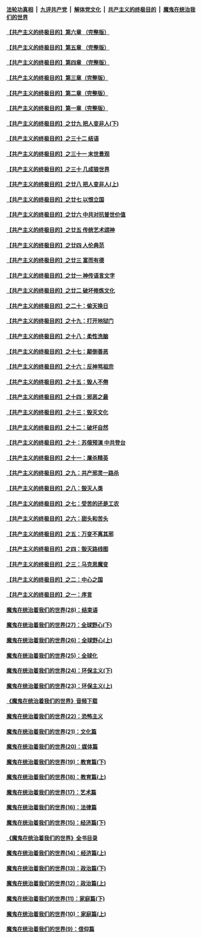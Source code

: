 

####  [法轮功真相](../../../../basic/blob/master/README.md?t=06100201) &nbsp;|&nbsp; [九评共产党](../../../../9ping.md/blob/master/README.md?t=06100201) &nbsp;|&nbsp; [解体党文化](../../../../jtdwh.md/blob/master/README.md?t=06100201)  &nbsp;|&nbsp; [共产主义的终极目的](../../../../gczydzjmd.md/blob/master/README.md?t=06100201) &nbsp;|&nbsp; [魔鬼在统治我们的世界](../../../../mgztzwmdsj.md/blob/master/README.md?t=06100201) 

#### [【共产主义的终极目的】第六章 （完整版）](../pages/nsc422/n11428913.md?t=06100201) 

#### [【共产主义的终极目的】第五章 （完整版）](../pages/nsc422/n11428912.md?t=06100201) 

#### [【共产主义的终极目的】第四章 （完整版）](../pages/nsc422/n11428907.md?t=06100201) 

#### [【共产主义的终极目的】第三章（完整版）](../pages/nsc422/n11428848.md?t=06100201) 

#### [【共产主义的终极目的】第二章（完整版）](../pages/nsc422/n11428831.md?t=06100201) 

#### [【共产主义的终极目的】第一章（完整版）](../pages/nsc422/n11417651.md?t=06100201) 

#### [【共产主义的终极目的】之廿九 把人变非人(下)](../pages/nsc422/n11344140.md?t=06100201) 

#### [【共产主义的终极目的】之三十二 结语](../pages/nsc422/n11360535.md?t=06100201) 

#### [【共产主义的终极目的】之三十一 末世景观](../pages/nsc422/n11351129.md?t=06100201) 

#### [【共产主义的终极目的】之三十 几成狼世界](../pages/nsc422/n11348280.md?t=06100201) 

#### [【共产主义的终极目的】之廿八 把人变非人(上)](../pages/nsc422/n11340492.md?t=06100201) 

#### [【共产主义的终极目的】之廿七 以恨立国](../pages/nsc422/n11336944.md?t=06100201) 

#### [【共产主义的终极目的】之廿六 中共对抗普世价值](../pages/nsc422/n11324785.md?t=06100201) 

#### [【共产主义的终极目的】之廿五 传统艺术颂神](../pages/nsc422/n11296396.md?t=06100201) 

#### [【共产主义的终极目的】之廿四 人伦典范](../pages/nsc422/n11296397.md?t=06100201) 

#### [【共产主义的终极目的】之廿三 富而有德](../pages/nsc422/n11283598.md?t=06100201) 

#### [【共产主义的终极目的】之廿一 神传语言文字](../pages/nsc422/n11263265.md?t=06100201) 

#### [【共产主义的终极目的】之廿二 破坏修炼文化](../pages/nsc422/n11245728.md?t=06100201) 

#### [【共产主义的终极目的】之二十：偷天换日](../pages/nsc422/n11238846.md?t=06100201) 

#### [【共产主义的终极目的】之十九：打开地狱门](../pages/nsc422/n11206376.md?t=06100201) 

#### [【共产主义的终极目的】之十八：柔性洗脑](../pages/nsc422/n11199994.md?t=06100201) 

#### [【共产主义的终极目的】之十七：颠倒善恶](../pages/nsc422/n11179782.md?t=06100201) 

#### [【共产主义的终极目的】之十六：反神骂祖宗](../pages/nsc422/n11166798.md?t=06100201) 

#### [【共产主义的终极目的】之十五：毁人不倦](../pages/nsc422/n11166792.md?t=06100201) 

#### [【共产主义的终极目的】之十四：邪恶之最](../pages/nsc422/n11150249.md?t=06100201) 

#### [【共产主义的终极目的】之十三：毁灭文化](../pages/nsc422/n11135227.md?t=06100201) 

#### [【共产主义的终极目的】之十二：破坏自然](../pages/nsc422/n11135214.md?t=06100201) 

#### [【共产主义的终极目的】之十：苏俄预演 中共登台](../pages/nsc422/n11118424.md?t=06100201) 

#### [【共产主义的终极目的】之十一：屠杀精英](../pages/nsc422/n11118442.md?t=06100201) 

#### [【共产主义的终极目的】之九：共产邪灵一路杀](../pages/nsc422/n11114139.md?t=06100201) 

#### [【共产主义的终极目的】之八：毁灭人类](../pages/nsc422/n11108503.md?t=06100201) 

#### [【共产主义的终极目的】之七：受苦的还是工农](../pages/nsc422/n11101809.md?t=06100201) 

#### [【共产主义的终极目的】之六：甜头和苦头](../pages/nsc422/n11096971.md?t=06100201) 

#### [【共产主义的终极目的】之五：万变不离其邪](../pages/nsc422/n11091285.md?t=06100201) 

#### [【共产主义的终极目的】之四：毁灭路线图](../pages/nsc422/n11086284.md?t=06100201) 

#### [【共产主义的终极目的】之三：马克思魔变](../pages/nsc422/n11061941.md?t=06100201) 

#### [【共产主义的终极目的】之二：中心之国](../pages/nsc422/n11047728.md?t=06100201) 

#### [【共产主义的终极目的】之一：序言](../pages/nsc422/n11086077.md?t=06100201) 

#### [魔鬼在统治着我们的世界(28)：结束语](../pages/nsc422/n10936246.md?t=06100201) 

#### [魔鬼在统治着我们的世界(27)：全球野心(下)](../pages/nsc422/n10928319.md?t=06100201) 

#### [魔鬼在统治着我们的世界(26)：全球野心(上)](../pages/nsc422/n10900318.md?t=06100201) 

#### [魔鬼在统治着我们的世界(25)：全球化](../pages/nsc422/n10788205.md?t=06100201) 

#### [魔鬼在统治着我们的世界(24)：环保主义(下)](../pages/nsc422/n10695307.md?t=06100201) 

#### [魔鬼在统治着我们的世界(23)：环保主义(上)](../pages/nsc422/n10688613.md?t=06100201) 

#### [《魔鬼在统治着我们的世界》音频下载](../pages/nsc422/n10635553.md?t=06100201) 

#### [魔鬼在统治着我们的世界(22)：恐怖主义](../pages/nsc422/n10614727.md?t=06100201) 

#### [魔鬼在统治着我们的世界(21)：文化篇](../pages/nsc422/n10597706.md?t=06100201) 

#### [魔鬼在统治着我们的世界(20)：媒体篇](../pages/nsc422/n10586579.md?t=06100201) 

#### [魔鬼在统治着我们的世界(19)：教育篇(下)](../pages/nsc422/n10564808.md?t=06100201) 

#### [魔鬼在统治着我们的世界(18)：教育篇(上)](../pages/nsc422/n10526970.md?t=06100201) 

#### [魔鬼在统治着我们的世界(17)：艺术篇](../pages/nsc422/n10499093.md?t=06100201) 

#### [魔鬼在统治着我们的世界(16)：法律篇](../pages/nsc422/n10485969.md?t=06100201) 

#### [魔鬼在统治着我们的世界(15)：经济篇(下)](../pages/nsc422/n10469975.md?t=06100201) 

#### [《魔鬼在统治着我们的世界》全书目录](../pages/nsc422/n10464261.md?t=06100201) 

#### [魔鬼在统治着我们的世界(14)：经济篇(上)](../pages/nsc422/n10457370.md?t=06100201) 

#### [魔鬼在统治着我们的世界(13)：政治篇(下)](../pages/nsc422/n10448270.md?t=06100201) 

#### [魔鬼在统治着我们的世界(12)：政治篇(上)](../pages/nsc422/n10444576.md?t=06100201) 

#### [魔鬼在统治着我们的世界(11)：家庭篇(下)](../pages/nsc422/n10440961.md?t=06100201) 

#### [魔鬼在统治着我们的世界(10)：家庭篇(上)](../pages/nsc422/n10435448.md?t=06100201) 

#### [魔鬼在统治着我们的世界(9)：信仰篇](../pages/nsc422/n10432159.md?t=06100201) 

